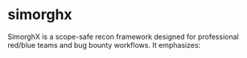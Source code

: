 # simorghx
SimorghX is a scope-safe recon framework designed for professional red/blue teams and bug bounty workflows. It emphasizes:
